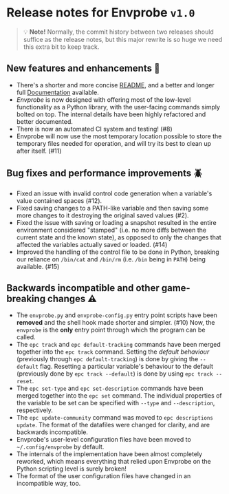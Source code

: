 Release notes for Envprobe `v1.0`
=================================

> :bulb: **Note!** Normally, the commit history between two releases should suffice as the release notes, but this major rewrite is so huge we need this extra bit to keep track.

New features and enhancements :newspaper:
-----------------------------------------

 * There's a shorter and more concise [README](/README.md), and a better and longer full [Documentation](/docs/index.rst) available.
 * *Envprobe* is now designed with offering most of the low-level functionality as a Python library, with the user-facing commands simply bolted on top.
   The internal details have been highly refactored and better documented.
 * There is now an automated CI system and testing! (#8)
 * Envprobe will now use the most temporary location possible to store the temporary files needed for operation, and will try its best to clean up after itself. (#11)


Bug fixes and performance improvements :beetle:
-----------------------------------------------

 * Fixed an issue with invalid control code generation when a variable's value contained spaces (#12).
 * Fixed saving changes to a PATH-like variable and then saving some more changes to it destroying the original saved values (#2).
 * Fixed the issue with saving or loading a snapshot resulted in the entire environment considered "stamped" (i.e. no more diffs between the current state and the known state), as opposed to only the changes that affected the variables actually saved or loaded. (#14)
 * Improved the handling of the control file to be done in Python, breaking our reliance on `/bin/cat` and `/bin/rm` (i.e. `/bin` being in `PATH`) being available. (#15)


Backwards incompatible and other game-breaking changes :warning:
----------------------------------------------------------------

 * The `envprobe.py` and `envprobe-config.py` entry point scripts have been **removed** and the shell hook made shorter and simpler. (#10)
   Now, the `envprobe` is the **only** entry point through which the program can be called.
 * The `epc track` and `epc default-tracking` commands have been merged together into the `epc track` command.
   Setting the *default behaviour* (previously through `epc default-tracking`) is done by giving the `--default` flag.
   Resetting a particular variable's behaviour to the default (previously done by `epc track --default`) is done by using `epc track --reset`.
 * The `epc set-type` and `epc set-description` commands have been merged together into the `epc set` command.
   The individual properties of the variable to be set can be specified with `--type` and `--description`, respectively.
 * The `epc update-community` command was moved to `epc descriptions update`.
   The format of the datafiles were changed for clarity, and are backwards incompatible.
 * Envprobe's user-level configuration files have been moved to `~/.config/envprobe` by default.
 * The internals of the implementation have been almost completely reworked, which means everything that relied upon Envprobe on the Python scripting level is surely broken!
 * The format of the user configuration files have changed in an incompatible way, too.
